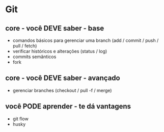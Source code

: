 # Git

## core - você DEVE saber - base
- comandos básicos para gerenciar uma branch (add / commit / push / pull / fetch)
- verificar históricos e alterações (status / log)
- commits semânticos
- fork
## core - você DEVE saber - avançado
- gerenciar branches (checkout / pull -f / merge)

## você PODE aprender - te dá vantagens
- git flow
- husky
